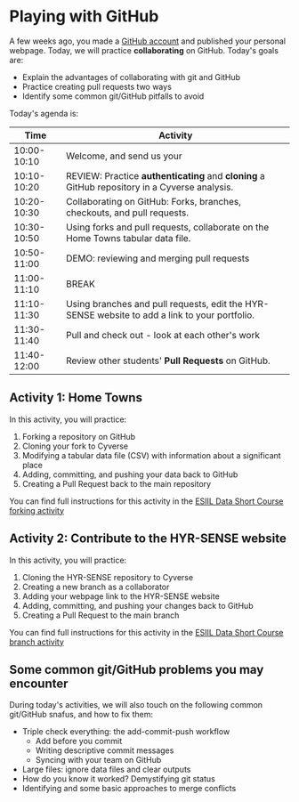 # Playing with GitHub

A few weeks ago, you made a [GitHub account](https://github.com/) and published your personal webpage. Today, we will practice **collaborating** on GitHub. Today's goals are:

  - Explain the advantages of collaborating with git and GitHub
  - Practice creating pull requests two ways
  - Identify some common git/GitHub pitfalls to avoid

Today's agenda is:

| Time | Activity |
| --- | --- |
| 10:00-10:10 | Welcome, and send us your|
| 10:10-10:20 | REVIEW: Practice **authenticating** and **cloning** a GitHub repository in a Cyverse analysis. |
| 10:20-10:30 | Collaborating on GitHub: Forks, branches, checkouts, and pull requests. |
| 10:30-10:50 | Using forks and pull requests, collaborate on the Home Towns tabular data file. |
| 10:50-11:00 | DEMO: reviewing and merging pull requests |
| 11:00-11:10 | BREAK |
| 11:10-11:30 | Using branches and pull requests, edit the HYR-SENSE website to add a link to your portfolio. |
| 11:30-11:40 | Pull and check out - look at each other's work |
| 11:40-12:00 | Review other students' **Pull Requests** on GitHub. |

## Activity 1: Home Towns

In this activity, you will practice:

  1. Forking a repository on GitHub
  2. Cloning your fork to Cyverse
  3. Modifying a tabular data file (CSV) with information about a significant place
  4. Adding, committing, and pushing your data back to GitHub
  5. Creating a Pull Request back to the main repository

You can find full instructions for this activity in the [ESIIL Data Short Course forking activity](https://cu-esiil-edu.github.io/esiil-learning-portal/shortcourse/pages/03-git-github/02-github-collaboration/06-pr-activity-fork.html)

## Activity 2: Contribute to the HYR-SENSE website

In this activity, you will practice:

  1. Cloning the HYR-SENSE repository to Cyverse
  2. Creating a new branch as a collaborator
  3. Adding your webpage link to the HYR-SENSE website
  4. Adding, committing, and pushing your changes back to GitHub
  5. Creating a Pull Request to the main branch

You can find full instructions for this activity in the [ESIIL Data Short Course branch activity](https://cu-esiil-edu.github.io/esiil-learning-portal/shortcourse/pages/03-git-github/02-github-collaboration/02-pull-requests.html)

## Some common git/GitHub problems you may encounter

During today's activities, we will also touch on the following common git/GitHub snafus, and how to fix them:

  - Triple check everything: the add-commit-push workflow
    - Add before you commit
    - Writing descriptive commit messages
    - Syncing with your team on GitHub
  - Large files: ignore data files and clear outputs
  - How do you know it worked? Demystifying git status
  - Identifying and some basic approaches to merge conflicts

